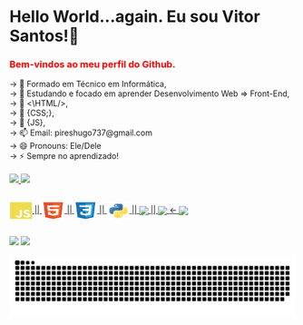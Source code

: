 <h1>Hello World...again. Eu sou Vitor Santos!👋 </h1>
<h3 style="color: red;"> Bem-vindos ao meu perfil do Github. </h3>
    -> 🔭 Formado em Técnico em Informática, <br>
    -> 🌱 Estudando e focado em aprender Desenvolvimento Web => Front-End, <br>
    -> 🎈 <\HTML/>, <br>
    -> 🤔 {CSS;}, <br>
    -> 💬 {JS}, <br>
    -> 📫 Email: pireshugo737@gmail.com <br>
    -> 😄 Pronouns: Ele/Dele <br>
    -> ⚡ Sempre no aprendizado! <br> <br>
<div> <a href="https://github.com/vitorsantos920"> <img height="180em" src="https://github-readme-stats.vercel.app/api?username=vitorsantos920&show_icons=true&theme=dracula&include_all_commits=true&count_private=true"/> <img height="180em" src="https://github-readme-stats.vercel.app/api/top-langs/?username=vitorsantos920&layout=compact&langs_count=7&theme=dracula"/> </div>
  
<div style="display: inline_block"><br>
  
  <img align="center" alt="Js" height="30" width="40" src="https://raw.githubusercontent.com/devicons/devicon/master/icons/javascript/javascript-plain.svg"> || 
  <img align="center" alt="HTML" height="30" width="40" src="https://raw.githubusercontent.com/devicons/devicon/master/icons/html5/html5-original.svg"> || 
  <img align="center" alt="CSS" height="30" width="40" src="https://raw.githubusercontent.com/devicons/devicon/master/icons/css3/css3-original.svg"> || 
  <img align="center" alt="Python" height="30" width="40" src="https://raw.githubusercontent.com/devicons/devicon/master/icons/python/python-original.svg"> || 
  <img align="center" height="32px" src="https://cdn.jsdelivr.net/gh/devicons/devicon/icons/nodejs/nodejs-original.svg"> || 
  <img align="center" height="70px" src="https://cdn.jsdelivr.net/gh/devicons/devicon/icons/mysql/mysql-original-wordmark.svg"> &larr; 
  <img align="center" height="30px" src="https://cdn.jsdelivr.net/gh/devicons/devicon/icons/visualstudio/visualstudio-plain.svg">
</div>
  
  ##
<div>
  
  <a href="https://www.instagram.com/vitorsantos_hp/" target="_blank"><img src="https://img.shields.io/badge/Instagram-E4405F?style=for-the-badge&logo=instagram&logoColor=white" target="_blank"></a>
  <a href="https://www.linkedin.com/in/vitor-santos-3526b7214/" target="_blank"><img src="https://img.shields.io/badge/LinkedIn-0077B5?style=for-the-badge&logo=linkedin&logoColor=white" target="_blank"></a>
</div>
  
  ![Snake animation](https://github.com/vitorsantos920/vitorsantos920/blob/output/github-contribution-grid-snake.svg)
